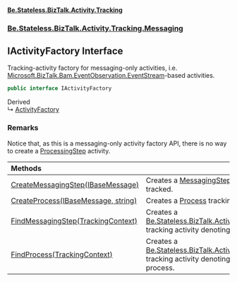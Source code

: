 #### [Be.Stateless.BizTalk.Activity.Tracking](README.md 'README')
### [Be.Stateless.BizTalk.Activity.Tracking.Messaging](Be.Stateless.BizTalk.Activity.Tracking.Messaging.md 'Be.Stateless.BizTalk.Activity.Tracking.Messaging')

## IActivityFactory Interface

Tracking-activity factory for messaging-only activities, i.e. [Microsoft.BizTalk.Bam.EventObservation.EventStream](https://docs.microsoft.com/en-us/dotnet/api/Microsoft.BizTalk.Bam.EventObservation.EventStream 'Microsoft.BizTalk.Bam.EventObservation.EventStream')-based activities.

```csharp
public interface IActivityFactory
```

Derived  
&#8627; [ActivityFactory](ActivityFactory.md 'Be.Stateless.BizTalk.Activity.Tracking.Messaging.ActivityFactory')

### Remarks
Notice that, as this is a messaging-only activity factory API, there is no way to create a [ProcessingStep](ProcessingStep.md 'Be.Stateless.BizTalk.Activity.Tracking.Messaging.ProcessingStep')
activity.

| Methods | |
| :--- | :--- |
| [CreateMessagingStep(IBaseMessage)](IActivityFactory.CreateMessagingStep(IBaseMessage).md 'Be.Stateless.BizTalk.Activity.Tracking.Messaging.IActivityFactory.CreateMessagingStep(Microsoft.BizTalk.Message.Interop.IBaseMessage)') | Creates a [MessagingStep](MessagingStep.md 'Be.Stateless.BizTalk.Activity.Tracking.Messaging.MessagingStep') tracking activity denoting a message yet to be tracked. |
| [CreateProcess(IBaseMessage, string)](IActivityFactory.CreateProcess(IBaseMessage,string).md 'Be.Stateless.BizTalk.Activity.Tracking.Messaging.IActivityFactory.CreateProcess(Microsoft.BizTalk.Message.Interop.IBaseMessage, string)') | Creates a [Process](Process.md 'Be.Stateless.BizTalk.Activity.Tracking.Messaging.Process') tracking activity denoting a process yet to be tracked. |
| [FindMessagingStep(TrackingContext)](IActivityFactory.FindMessagingStep(TrackingContext).md 'Be.Stateless.BizTalk.Activity.Tracking.Messaging.IActivityFactory.FindMessagingStep(Be.Stateless.BizTalk.Activity.Tracking.TrackingContext)') | Creates a [Be.Stateless.BizTalk.Activity.Tracking.Messaging.MessagingStepReference](https://docs.microsoft.com/en-us/dotnet/api/Be.Stateless.BizTalk.Activity.Tracking.Messaging.MessagingStepReference 'Be.Stateless.BizTalk.Activity.Tracking.Messaging.MessagingStepReference') tracking activity denoting an already tracked message. |
| [FindProcess(TrackingContext)](IActivityFactory.FindProcess(TrackingContext).md 'Be.Stateless.BizTalk.Activity.Tracking.Messaging.IActivityFactory.FindProcess(Be.Stateless.BizTalk.Activity.Tracking.TrackingContext)') | Creates a [Be.Stateless.BizTalk.Activity.Tracking.Messaging.ProcessReference](https://docs.microsoft.com/en-us/dotnet/api/Be.Stateless.BizTalk.Activity.Tracking.Messaging.ProcessReference 'Be.Stateless.BizTalk.Activity.Tracking.Messaging.ProcessReference') tracking activity denoting an already tracked, though possibly ongoing, process. |
